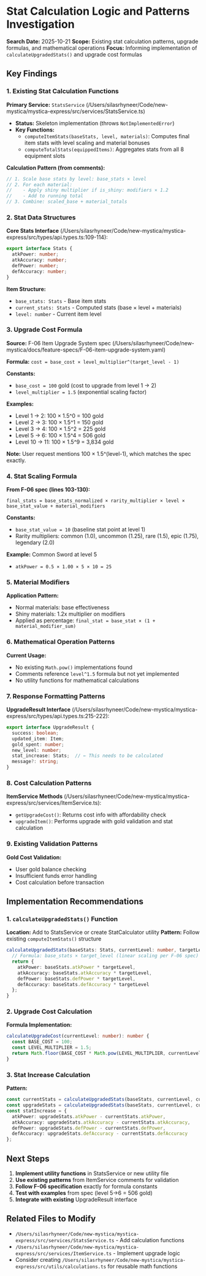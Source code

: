 # Stat Calculation Logic and Patterns Investigation

**Search Date:** 2025-10-21
**Scope:** Existing stat calculation patterns, upgrade formulas, and mathematical operations
**Focus:** Informing implementation of `calculateUpgradedStats()` and upgrade cost formulas

## Key Findings

### 1. Existing Stat Calculation Functions

**Primary Service:** `StatsService` (/Users/silasrhyneer/Code/new-mystica/mystica-express/src/services/StatsService.ts)
- **Status:** Skeleton implementation (throws `NotImplementedError`)
- **Key Functions:**
  - `computeItemStats(baseStats, level, materials)`: Computes final item stats with level scaling and material bonuses
  - `computeTotalStats(equippedItems)`: Aggregates stats from all 8 equipment slots

**Calculation Pattern (from comments):**
```typescript
// 1. Scale base stats by level: base_stats × level
// 2. For each material:
//    - Apply shiny multiplier if is_shiny: modifiers × 1.2
//    - Add to running total
// 3. Combine: scaled_base + material_totals
```

### 2. Stat Data Structures

**Core Stats Interface** (/Users/silasrhyneer/Code/new-mystica/mystica-express/src/types/api.types.ts:109-114):
```typescript
export interface Stats {
  atkPower: number;
  atkAccuracy: number;
  defPower: number;
  defAccuracy: number;
}
```

**Item Structure:**
- `base_stats: Stats` - Base item stats
- `current_stats: Stats` - Computed stats (base × level + materials)
- `level: number` - Current item level

### 3. Upgrade Cost Formula

**Source:** F-06 Item Upgrade System spec (/Users/silasrhyneer/Code/new-mystica/docs/feature-specs/F-06-item-upgrade-system.yaml)

**Formula:** `cost = base_cost × level_multiplier^(target_level - 1)`

**Constants:**
- `base_cost = 100` gold (cost to upgrade from level 1 → 2)
- `level_multiplier = 1.5` (exponential scaling factor)

**Examples:**
- Level 1 → 2: 100 × 1.5^0 = 100 gold
- Level 2 → 3: 100 × 1.5^1 = 150 gold
- Level 3 → 4: 100 × 1.5^2 = 225 gold
- Level 5 → 6: 100 × 1.5^4 = 506 gold
- Level 10 → 11: 100 × 1.5^9 = 3,834 gold

**Note:** User request mentions 100 × 1.5^(level-1), which matches the spec exactly.

### 4. Stat Scaling Formula

**From F-06 spec (lines 103-130):**
```
final_stats = base_stats_normalized × rarity_multiplier × level × base_stat_value + material_modifiers
```

**Constants:**
- `base_stat_value = 10` (baseline stat point at level 1)
- Rarity multipliers: common (1.0), uncommon (1.25), rare (1.5), epic (1.75), legendary (2.0)

**Example:** Common Sword at level 5
- `atkPower = 0.5 × 1.00 × 5 × 10 = 25`

### 5. Material Modifiers

**Application Pattern:**
- Normal materials: base effectiveness
- Shiny materials: 1.2x multiplier on modifiers
- Applied as percentage: `final_stat = base_stat × (1 + material_modifier_sum)`

### 6. Mathematical Operation Patterns

**Current Usage:**
- No existing `Math.pow()` implementations found
- Comments reference `level^1.5` formula but not yet implemented
- No utility functions for mathematical calculations

### 7. Response Formatting Patterns

**UpgradeResult Interface** (/Users/silasrhyneer/Code/new-mystica/mystica-express/src/types/api.types.ts:215-222):
```typescript
export interface UpgradeResult {
  success: boolean;
  updated_item: Item;
  gold_spent: number;
  new_level: number;
  stat_increase: Stats;  // ← This needs to be calculated
  message?: string;
}
```

### 8. Cost Calculation Patterns

**ItemService Methods** (/Users/silasrhyneer/Code/new-mystica/mystica-express/src/services/ItemService.ts):
- `getUpgradeCost()`: Returns cost info with affordability check
- `upgradeItem()`: Performs upgrade with gold validation and stat calculation

### 9. Existing Validation Patterns

**Gold Cost Validation:**
- User gold balance checking
- Insufficient funds error handling
- Cost calculation before transaction

## Implementation Recommendations

### 1. `calculateUpgradedStats()` Function

**Location:** Add to StatsService or create StatCalculator utility
**Pattern:** Follow existing `computeItemStats()` structure

```typescript
calculateUpgradedStats(baseStats: Stats, currentLevel: number, targetLevel: number): Stats {
  // Formula: base_stats × target_level (linear scaling per F-06 spec)
  return {
    atkPower: baseStats.atkPower * targetLevel,
    atkAccuracy: baseStats.atkAccuracy * targetLevel,
    defPower: baseStats.defPower * targetLevel,
    defAccuracy: baseStats.defAccuracy * targetLevel
  };
}
```

### 2. Upgrade Cost Calculation

**Formula Implementation:**
```typescript
calculateUpgradeCost(currentLevel: number): number {
  const BASE_COST = 100;
  const LEVEL_MULTIPLIER = 1.5;
  return Math.floor(BASE_COST * Math.pow(LEVEL_MULTIPLIER, currentLevel - 1));
}
```

### 3. Stat Increase Calculation

**Pattern:**
```typescript
const currentStats = calculateUpgradedStats(baseStats, currentLevel, currentLevel);
const upgradeStats = calculateUpgradedStats(baseStats, currentLevel, currentLevel + 1);
const statIncrease = {
  atkPower: upgradeStats.atkPower - currentStats.atkPower,
  atkAccuracy: upgradeStats.atkAccuracy - currentStats.atkAccuracy,
  defPower: upgradeStats.defPower - currentStats.defPower,
  defAccuracy: upgradeStats.defAccuracy - currentStats.defAccuracy
};
```

## Next Steps

1. **Implement utility functions** in StatsService or new utility file
2. **Use existing patterns** from ItemService comments for validation
3. **Follow F-06 specification** exactly for formula constants
4. **Test with examples** from spec (level 5→6 = 506 gold)
5. **Integrate with existing** UpgradeResult interface

## Related Files to Modify

- `/Users/silasrhyneer/Code/new-mystica/mystica-express/src/services/StatsService.ts` - Add calculation functions
- `/Users/silasrhyneer/Code/new-mystica/mystica-express/src/services/ItemService.ts` - Implement upgrade logic
- Consider creating `/Users/silasrhyneer/Code/new-mystica/mystica-express/src/utils/calculations.ts` for reusable math functions